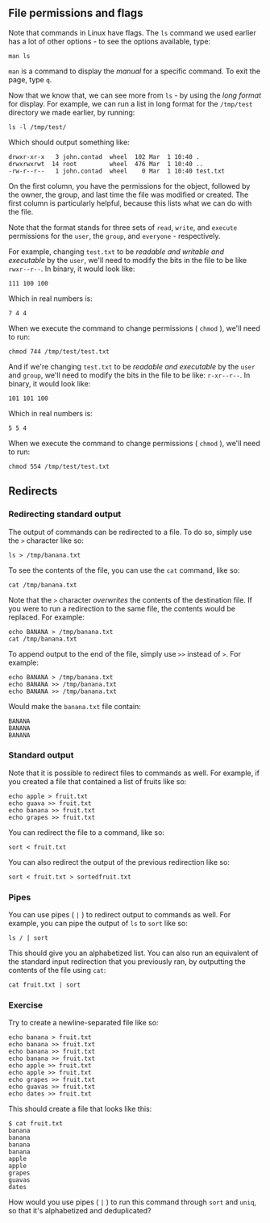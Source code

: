 ## File permissions and flags

Note that commands in Linux have flags. The `ls` command we used earlier has a lot of other options - to see the options available, type:

```
man ls
```

`man` is a command to display the *manual* for a specific command. To exit the page, type `q`.

Now that we know that, we can see more from `ls` - by using the *long format* for display. For example, we can run a list in long format for the `/tmp/test` directory we made earlier, by running:

```
ls -l /tmp/test/
```

Which should output something like:

```
drwxr-xr-x   3 john.contad  wheel  102 Mar  1 10:40 .
drwxrwxrwt  14 root         wheel  476 Mar  1 10:40 ..
-rw-r--r--   1 john.contad  wheel    0 Mar  1 10:40 test.txt
```

On the first column, you have the permissions for the object, followed by the owner, the group, and last time the file was modified or created. The first column is particularly helpful, because this lists what we can do with the file.

Note that the format stands for three sets of `read`, `write`, and `execute` permissions for the `user`, the `group`, and `everyone` - respectively.

For example, changing `test.txt` to be *readable and writable and executable* by the `user`, we'll need to modify the bits in the file to be like `rwxr--r--`. In binary, it would look like:

```
111 100 100
```

Which in real numbers is:

```
7 4 4
```

When we execute the command to change permissions ( `chmod` ), we'll need to run:

```
chmod 744 /tmp/test/test.txt
```

And if we're changing `test.txt` to be *readable and executable* by the `user` and `group`, we'll need to modify the bits in the file to be like: `r-xr--r--`. In binary, it would look like:

```
101 101 100
```

Which in real numbers is:

```
5 5 4
```

When we execute the command to change permissions ( `chmod` ), we'll need to run:

```
chmod 554 /tmp/test/test.txt
```

## Redirects

### Redirecting standard output

The output of commands can be redirected to a file. To do so, simply use the `>` character like so:

```
ls > /tmp/banana.txt
```

To see the contents of the file, you can use the `cat` command, like so:

```
cat /tmp/banana.txt
```

Note that the `>` character *overwrites* the contents of the destination file. If you were to run a redirection to the same file, the contents would be replaced. For example:

```
echo BANANA > /tmp/banana.txt
cat /tmp/banana.txt
```

To append output to the end of the file, simply use `>>` instead of `>`. For example:

```
echo BANANA > /tmp/banana.txt
echo BANANA >> /tmp/banana.txt
echo BANANA >> /tmp/banana.txt
```

Would make the `banana.txt` file contain:

```
BANANA
BANANA
BANANA
```

### Standard output

Note that it is possible to redirect files to commands as well. For example, if you created a file that contained a list of fruits like so:

```
echo apple > fruit.txt
echo guava >> fruit.txt
echo banana >> fruit.txt
echo grapes >> fruit.txt
```

You can redirect the file to a command, like so:

```
sort < fruit.txt
```

You can also redirect the output of the previous redirection like so:

```
sort < fruit.txt > sortedfruit.txt
```

### Pipes

You can use pipes ( `|` ) to redirect output to commands as well. For example, you can pipe the output of `ls` to `sort` like so:

```
ls / | sort
```

This should give you an alphabetized list. You can also run an equivalent of the standard input redirection that you previously ran, by outputting the contents of the file using `cat`:

```
cat fruit.txt | sort
``` 

### Exercise

Try to create a newline-separated file like so:

```
echo banana > fruit.txt
echo banana >> fruit.txt
echo banana >> fruit.txt
echo banana >> fruit.txt
echo apple >> fruit.txt
echo apple >> fruit.txt
echo grapes >> fruit.txt
echo guavas >> fruit.txt
echo dates >> fruit.txt
```

This should create a file that looks like this:

```
$ cat fruit.txt 
banana
banana
banana
banana
apple
apple
grapes
guavas
dates
```

How would you use pipes ( `|` ) to run this command through `sort` and `uniq`, so that it's alphabetized and deduplicated?
